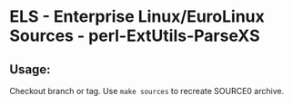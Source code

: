 # ELS - Enterprise Linux/EuroLinux Sources - perl-ExtUtils-ParseXS
 
## Usage:
  Checkout branch or tag. Use `make sources` to recreate  SOURCE0 archive.
